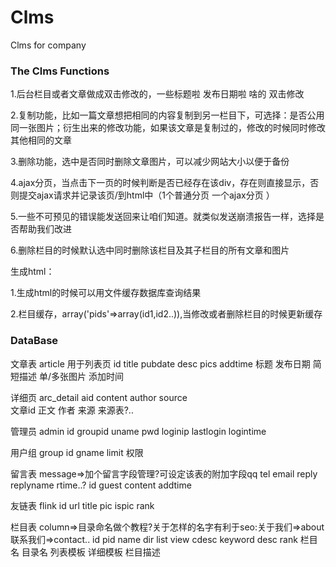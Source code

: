 Clms
=======

Clms for company

### The Clms Functions
  1.后台栏目或者文章做成双击修改的，一些标题啦 发布日期啦 啥的 双击修改
  
  2.复制功能，比如一篇文章想把相同的内容复制到另一栏目下，可选择：是否公用同一张图片；衍生出来的修改功能，如果该文章是复制过的，修改的时候同时修改其他相同的文章
  
  3.删除功能，选中是否同时删除文章图片，可以减少网站大小以便于备份
  
  4.ajax分页，当点击下一页的时候判断是否已经存在该div，存在则直接显示，否则提交ajax请求并记录该页/到html中（1个普通分页 一个ajax分页
  ）
  
  5.一些不可预见的错误能发送回来让咱们知道。就类似发送崩溃报告一样，选择是否帮助我们改进
  
  6.删除栏目的时候默认选中同时删除该栏目及其子栏目的所有文章和图片
  
  
  
  生成html：
  
  1.生成html的时候可以用文件缓存数据库查询结果
  
  2.栏目缓存，array('pids'=>array(id1,id2..)),当修改或者删除栏目的时候更新缓存

### DataBase
  文章表 article 用于列表页
  id	title	pubdate		desc	   pics          addtime
  标题	发布日期	简短描述   单/多张图片   添加时间

  详细页 arc_detail
  aid	content	  author   source   
  文章id  正文	  作者     来源 来源表?..  
  
  管理员 admin
  id  groupid  uname  pwd   loginip  lastlogin  logintime

  用户组 group
  id    gname  limit
             权限      

  留言表 message=>加个留言字段管理?可设定该表的附加字段qq tel email reply replyname rtime..?
  id   guest  content  addtime
  
  友链表 flink
  id   url  title  pic  ispic  rank

  栏目表 column=>目录命名做个教程?关于怎样的名字有利于seo:关于我们=>about 联系我们=>contact..
  id  pid  name     dir     list       view      cdesc      keyword  desc  rank 
         栏目名   目录名  列表模板   详细模板  栏目描述
